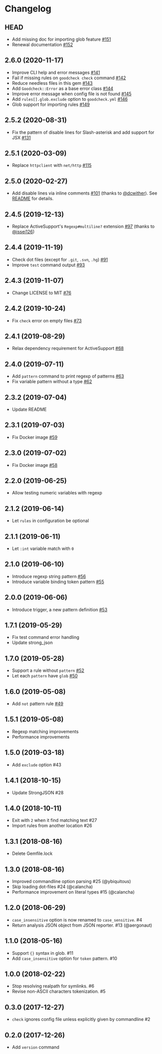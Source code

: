 # Changelog

## HEAD

* Add missing doc for importing glob feature [#151](https://github.com/sider/goodcheck/pull/151)
* Renewal documentation [#152](https://github.com/sider/goodcheck/pull/152)

## 2.6.0 (2020-11-17)

* Improve CLI help and error messages [#141](https://github.com/sider/goodcheck/pull/141)
* Fail if missing rules on `goodcheck check` command [#142](https://github.com/sider/goodcheck/pull/142)
* Reduce needless files in this gem [#143](https://github.com/sider/goodcheck/pull/143)
* Add `Goodcheck::Error` as a base error class [#144](https://github.com/sider/goodcheck/pull/144)
* Improve error message when config file is not found [#145](https://github.com/sider/goodcheck/pull/145)
* Add `rules[].glob.exclude` option to `goodcheck.yml` [#146](https://github.com/sider/goodcheck/pull/146)
* Glob support for importing rules [#149](https://github.com/sider/goodcheck/pull/149)

## 2.5.2 (2020-08-31)

* Fix the pattern of disable lines for Slash-asterisk and add support for JSX [#131](https://github.com/sider/goodcheck/pull/131)

## 2.5.1 (2020-03-09)

* Replace `httpclient` with `net/http` [#115](https://github.com/sider/goodcheck/pull/115)

## 2.5.0 (2020-02-27)

* Add disable lines via inline comments [#101](https://github.com/sider/goodcheck/pull/101) (thanks to [@dcwither](https://github.com/dcwither)). See [README](https://github.com/sider/goodcheck#disabling-rules-with-inline-comments) for details.

## 2.4.5 (2019-12-13)

* Replace ActiveSupport's `Regexp#multiline?` extension [#97](https://github.com/sider/goodcheck/pull/97) (thanks to [@issei126](https://github.com/issei126))

## 2.4.4 (2019-11-19)

* Check dot files (except for `.git`, `.svn`, `.hg`) [#91](https://github.com/sider/goodcheck/pull/91)
* Improve `test` command output [#93](https://github.com/sider/goodcheck/pull/93)

## 2.4.3 (2019-11-07)

* Change LICENSE to MIT [#76](https://github.com/sider/goodcheck/pull/76)

## 2.4.2 (2019-10-24)

* Fix `check` error on empty files [#73](https://github.com/sider/goodcheck/pull/73)

## 2.4.1 (2019-08-29)

* Relax dependency requirement for ActiveSupport [#68](https://github.com/sider/goodcheck/pull/68)

## 2.4.0 (2019-07-11)

* Add `pattern` command to print regexp of patterns [#63](https://github.com/sider/goodcheck/pull/63)
* Fix variable pattern without a type [#62](https://github.com/sider/goodcheck/pull/62)

## 2.3.2 (2019-07-04)

* Update README

## 2.3.1 (2019-07-03)

* Fix Docker image [#59](https://github.com/sider/goodcheck/pull/59)

## 2.3.0 (2019-07-02)

* Fix Docker image [#58](https://github.com/sider/goodcheck/pull/58)

## 2.2.0 (2019-06-25)

* Allow testing numeric variables with regexp

## 2.1.2 (2019-06-14)

* Let `rules` in configuration be optional

## 2.1.1 (2019-06-11)

* Let `:int` variable match with `0`

## 2.1.0 (2019-06-10)

* Introduce regexp string pattern [#56](https://github.com/sider/goodcheck/pull/56)
* Introduce variable binding token pattern [#55](https://github.com/sider/goodcheck/pull/55)

## 2.0.0 (2019-06-06)

* Introduce trigger, a new pattern definition [#53](https://github.com/sider/goodcheck/pull/53)

## 1.7.1 (2019-05-29)

* Fix test command error handling
* Update strong_json

## 1.7.0 (2019-05-28)

* Support a rule without `pattern` [#52](https://github.com/sider/goodcheck/pull/52)
* Let each `pattern` have `glob` [#50](https://github.com/sider/goodcheck/pull/50)

## 1.6.0 (2019-05-08)

* Add `not` pattern rule [#49](https://github.com/sider/goodcheck/pull/49)

## 1.5.1 (2019-05-08)

* Regexp matching improvements
* Performance improvements

## 1.5.0 (2019-03-18)

* Add `exclude` option #43

## 1.4.1 (2018-10-15)

* Update StrongJSON #28

## 1.4.0 (2018-10-11)

* Exit with `2` when it find matching text #27
* Import rules from another location #26

## 1.3.1 (2018-08-16)

* Delete Gemfile.lock

## 1.3.0 (2018-08-16)

* Improved commandline option parsing #25 (@ybiquitous)
* Skip loading dot-files #24 (@calancha)
* Performance improvement on literal types #15 (@calancha)

## 1.2.0 (2018-06-29)

* `case_insensitive` option is now renamed to `case_sensitive`. #4
* Return analysis JSON object from JSON reporter. #13 (@aergonaut)

## 1.1.0 (2018-05-16)

* Support `{}` syntax in glob. #11
* Add `case_insensitive` option for `token` pattern. #10

## 1.0.0 (2018-02-22)

* Stop resolving realpath for symlinks. #6
* Revise non-ASCII characters tokenization. #5

## 0.3.0 (2017-12-27)

* `check` ignores config file unless explicitly given by commandline #2

## 0.2.0 (2017-12-26)

* Add `version` command

